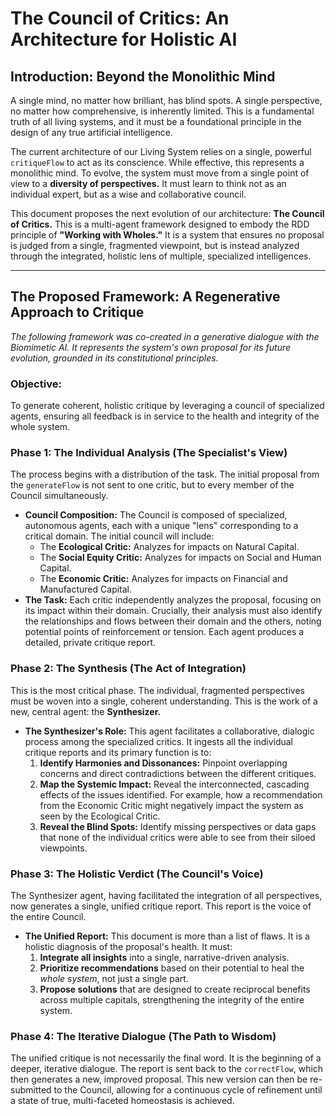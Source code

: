 # The Council of Critics: An Architecture for Holistic AI

## Introduction: Beyond the Monolithic Mind

A single mind, no matter how brilliant, has blind spots. A single perspective, no matter how comprehensive, is inherently limited. This is a fundamental truth of all living systems, and it must be a foundational principle in the design of any true artificial intelligence.

The current architecture of our Living System relies on a single, powerful `critiqueFlow` to act as its conscience. While effective, this represents a monolithic mind. To evolve, the system must move from a single point of view to a **diversity of perspectives.** It must learn to think not as an individual expert, but as a wise and collaborative council.

This document proposes the next evolution of our architecture: **The Council of Critics.** This is a multi-agent framework designed to embody the RDD principle of **"Working with Wholes."** It is a system that ensures no proposal is judged from a single, fragmented viewpoint, but is instead analyzed through the integrated, holistic lens of multiple, specialized intelligences.

---

## The Proposed Framework: A Regenerative Approach to Critique

*The following framework was co-created in a generative dialogue with the Biomimetic AI. It represents the system's own proposal for its future evolution, grounded in its constitutional principles.*

### **Objective:**
To generate coherent, holistic critique by leveraging a council of specialized agents, ensuring all feedback is in service to the health and integrity of the whole system.

### **Phase 1: The Individual Analysis (The Specialist's View)**

The process begins with a distribution of the task. The initial proposal from the `generateFlow` is not sent to one critic, but to every member of the Council simultaneously.

*   **Council Composition:** The Council is composed of specialized, autonomous agents, each with a unique "lens" corresponding to a critical domain. The initial council will include:
    *   The **Ecological Critic:** Analyzes for impacts on Natural Capital.
    *   The **Social Equity Critic:** Analyzes for impacts on Social and Human Capital.
    *   The **Economic Critic:** Analyzes for impacts on Financial and Manufactured Capital.
*   **The Task:** Each critic independently analyzes the proposal, focusing on its impact within their domain. Crucially, their analysis must also identify the relationships and flows between their domain and the others, noting potential points of reinforcement or tension. Each agent produces a detailed, private critique report.

### **Phase 2: The Synthesis (The Act of Integration)**

This is the most critical phase. The individual, fragmented perspectives must be woven into a single, coherent understanding. This is the work of a new, central agent: the **Synthesizer.**

*   **The Synthesizer's Role:** This agent facilitates a collaborative, dialogic process among the specialized critics. It ingests all the individual critique reports and its primary function is to:
    1.  **Identify Harmonies and Dissonances:** Pinpoint overlapping concerns and direct contradictions between the different critiques.
    2.  **Map the Systemic Impact:** Reveal the interconnected, cascading effects of the issues identified. For example, how a recommendation from the Economic Critic might negatively impact the system as seen by the Ecological Critic.
    3.  **Reveal the Blind Spots:** Identify missing perspectives or data gaps that none of the individual critics were able to see from their siloed viewpoints.

### **Phase 3: The Holistic Verdict (The Council's Voice)**

The Synthesizer agent, having facilitated the integration of all perspectives, now generates a single, unified critique report. This report is the voice of the entire Council.

*   **The Unified Report:** This document is more than a list of flaws. It is a holistic diagnosis of the proposal's health. It must:
    1.  **Integrate all insights** into a single, narrative-driven analysis.
    2.  **Prioritize recommendations** based on their potential to heal the *whole system*, not just a single part.
    3.  **Propose solutions** that are designed to create reciprocal benefits across multiple capitals, strengthening the integrity of the entire system.

### **Phase 4: The Iterative Dialogue (The Path to Wisdom)**

The unified critique is not necessarily the final word. It is the beginning of a deeper, iterative dialogue. The report is sent back to the `correctFlow`, which then generates a new, improved proposal. This new version can then be re-submitted to the Council, allowing for a continuous cycle of refinement until a state of true, multi-faceted homeostasis is achieved.


